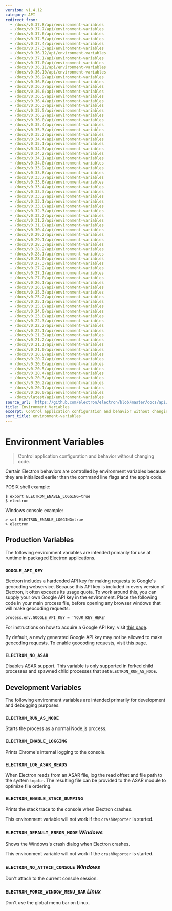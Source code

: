 ```yaml
---
version: v1.4.12
category: API
redirect_from:
  - /docs/v0.37.8/api/environment-variables
  - /docs/v0.37.7/api/environment-variables
  - /docs/v0.37.6/api/environment-variables
  - /docs/v0.37.5/api/environment-variables
  - /docs/v0.37.4/api/environment-variables
  - /docs/v0.37.3/api/environment-variables
  - /docs/v0.36.12/api/environment-variables
  - /docs/v0.37.1/api/environment-variables
  - /docs/v0.37.0/api/environment-variables
  - /docs/v0.36.11/api/environment-variables
  - /docs/v0.36.10/api/environment-variables
  - /docs/v0.36.9/api/environment-variables
  - /docs/v0.36.8/api/environment-variables
  - /docs/v0.36.7/api/environment-variables
  - /docs/v0.36.6/api/environment-variables
  - /docs/v0.36.5/api/environment-variables
  - /docs/v0.36.4/api/environment-variables
  - /docs/v0.36.3/api/environment-variables
  - /docs/v0.35.5/api/environment-variables
  - /docs/v0.36.2/api/environment-variables
  - /docs/v0.36.0/api/environment-variables
  - /docs/v0.35.4/api/environment-variables
  - /docs/v0.35.3/api/environment-variables
  - /docs/v0.35.2/api/environment-variables
  - /docs/v0.34.4/api/environment-variables
  - /docs/v0.35.1/api/environment-variables
  - /docs/v0.34.3/api/environment-variables
  - /docs/v0.34.2/api/environment-variables
  - /docs/v0.34.1/api/environment-variables
  - /docs/v0.34.0/api/environment-variables
  - /docs/v0.33.9/api/environment-variables
  - /docs/v0.33.8/api/environment-variables
  - /docs/v0.33.7/api/environment-variables
  - /docs/v0.33.6/api/environment-variables
  - /docs/v0.33.4/api/environment-variables
  - /docs/v0.33.3/api/environment-variables
  - /docs/v0.33.2/api/environment-variables
  - /docs/v0.33.1/api/environment-variables
  - /docs/v0.33.0/api/environment-variables
  - /docs/v0.32.3/api/environment-variables
  - /docs/v0.32.2/api/environment-variables
  - /docs/v0.31.2/api/environment-variables
  - /docs/v0.31.0/api/environment-variables
  - /docs/v0.30.4/api/environment-variables
  - /docs/v0.29.2/api/environment-variables
  - /docs/v0.29.1/api/environment-variables
  - /docs/v0.28.3/api/environment-variables
  - /docs/v0.28.2/api/environment-variables
  - /docs/v0.28.1/api/environment-variables
  - /docs/v0.28.0/api/environment-variables
  - /docs/v0.27.3/api/environment-variables
  - /docs/v0.27.2/api/environment-variables
  - /docs/v0.27.1/api/environment-variables
  - /docs/v0.27.0/api/environment-variables
  - /docs/v0.26.1/api/environment-variables
  - /docs/v0.26.0/api/environment-variables
  - /docs/v0.25.3/api/environment-variables
  - /docs/v0.25.2/api/environment-variables
  - /docs/v0.25.1/api/environment-variables
  - /docs/v0.25.0/api/environment-variables
  - /docs/v0.24.0/api/environment-variables
  - /docs/v0.23.0/api/environment-variables
  - /docs/v0.22.3/api/environment-variables
  - /docs/v0.22.2/api/environment-variables
  - /docs/v0.22.1/api/environment-variables
  - /docs/v0.21.3/api/environment-variables
  - /docs/v0.21.2/api/environment-variables
  - /docs/v0.21.1/api/environment-variables
  - /docs/v0.21.0/api/environment-variables
  - /docs/v0.20.8/api/environment-variables
  - /docs/v0.20.7/api/environment-variables
  - /docs/v0.20.6/api/environment-variables
  - /docs/v0.20.5/api/environment-variables
  - /docs/v0.20.4/api/environment-variables
  - /docs/v0.20.3/api/environment-variables
  - /docs/v0.20.2/api/environment-variables
  - /docs/v0.20.1/api/environment-variables
  - /docs/v0.20.0/api/environment-variables
  - /docs/vlatest/api/environment-variables
source_url: 'https://github.com/electron/electron/blob/master/docs/api/environment-variables.md'
title: Environment Variables
excerpt: Control application configuration and behavior without changing code.
sort_title: environment-variables
---
```

# Environment Variables

> Control application configuration and behavior without changing code.

Certain Electron behaviors are controlled by environment variables because they are initialized earlier than the command line flags and the app's code.

POSIX shell example:

    $ export ELECTRON_ENABLE_LOGGING=true
    $ electron

Windows console example:

    > set ELECTRON_ENABLE_LOGGING=true
    > electron

## Production Variables

The following environment variables are intended primarily for use at runtime in packaged Electron applications.

### `GOOGLE_API_KEY`

Electron includes a hardcoded API key for making requests to Google's geocoding webservice. Because this API key is included in every version of Electron, it often exceeds its usage quota. To work around this, you can supply your own Google API key in the environment. Place the following code in your main process file, before opening any browser windows that will make geocoding requests:

    process.env.GOOGLE_API_KEY = 'YOUR_KEY_HERE'

For instructions on how to acquire a Google API key, visit [this page](https://www.chromium.org/developers/how-tos/api-keys).

By default, a newly generated Google API key may not be allowed to make geocoding requests. To enable geocoding requests, visit [this page](https://console.developers.google.com/apis/api/geolocation/overview).

### `ELECTRON_NO_ASAR`

Disables ASAR support. This variable is only supported in forked child processes and spawned child processes that set `ELECTRON_RUN_AS_NODE`.

## Development Variables

The following environment variables are intended primarily for development and debugging purposes.

### `ELECTRON_RUN_AS_NODE`

Starts the process as a normal Node.js process.

### `ELECTRON_ENABLE_LOGGING`

Prints Chrome's internal logging to the console.

### `ELECTRON_LOG_ASAR_READS`

When Electron reads from an ASAR file, log the read offset and file path to the system `tmpdir`. The resulting file can be provided to the ASAR module to optimize file ordering.

### `ELECTRON_ENABLE_STACK_DUMPING`

Prints the stack trace to the console when Electron crashes.

This environment variable will not work if the `crashReporter` is started.

### `ELECTRON_DEFAULT_ERROR_MODE` _Windows_

Shows the Windows's crash dialog when Electron crashes.

This environment variable will not work if the `crashReporter` is started.

### `ELECTRON_NO_ATTACH_CONSOLE` _Windows_

Don't attach to the current console session.

### `ELECTRON_FORCE_WINDOW_MENU_BAR` _Linux_

Don't use the global menu bar on Linux.
